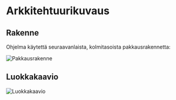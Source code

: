# Arkkitehtuurikuvaus

## Rakenne
Ohjelma käytettä seuraavanlaista, kolmitasoista pakkausrakennetta:

![Pakkausrakenne](https://github.com/viljamiLatvala/ohjelmistotekniikka/tree/master/dokumentaatio/pakkausrakenne.png "Pakkausrakenne")

## Luokkakaavio

![Luokkakaavio](https://github.com/viljamiLatvala/ohjelmistotekniikka/tree/master/dokumentaatio/luokkakaavio.png "Luokkakaavio")
